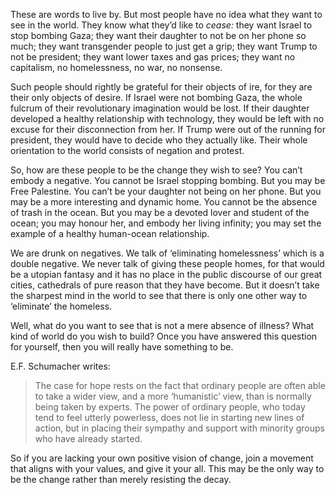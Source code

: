These are words to live by. But most people have no idea what they want to see in the world. They know what they’d like to _cease:_ they want Israel to stop bombing Gaza; they want their daughter to not be on her phone so much; they want transgender people to just get a grip; they want Trump to not be president; they want lower taxes and gas prices; they want no capitalism, no homelessness, no war, no nonsense.

Such people should rightly be grateful for their objects of ire, for they are their only objects of desire. If Israel were not bombing Gaza, the whole fulcrum of their revolutionary imagination would be lost. If their daughter developed a healthy relationship with technology, they would be left with no excuse for their disconnection from her. If Trump were out of the running for president, they would have to decide who they actually like. Their whole orientation to the world consists of negation and protest.

So, how are these people to be the change they wish to see? You can’t embody a negative. You cannot be Israel stopping bombing. But you may be Free Palestine. You can’t be your daughter not being on her phone. But you may be a more interesting and dynamic home. You cannot be the absence of trash in the ocean. But you may be a devoted lover and student of the ocean; you may honour her, and embody her living infinity; you may set the example of a healthy human-ocean relationship.

We are drunk on negatives. We talk of ‘eliminating homelessness’ which is a double negative. We never talk of giving these people homes, for that would be a utopian fantasy and it has no place in the public discourse of our great cities, cathedrals of pure reason that they have become. But it doesn’t take the sharpest mind in the world to see that there is only one other way to ‘eliminate’ the homeless.

Well, what do you want to see that is not a mere absence of illness? What kind of world do you wish to build? Once you have answered this question for yourself, then you will really have something to be.

E.F. Schumacher writes:

> The case for hope rests on the fact that ordinary people are often able to take a wider view, and a more ‘humanistic’ view, than is normally being taken by experts. The power of ordinary people, who today tend to feel utterly powerless, does not lie in starting new lines of action, but in placing their sympathy and support with minority groups who have already started.

So if you are lacking your own positive vision of change, join a movement that aligns with your values, and give it your all. This may be the only way to be the change rather than merely resisting the decay.